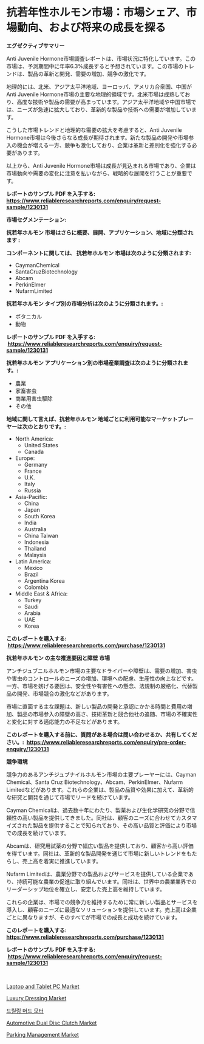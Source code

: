 <p><h1>抗若年性ホルモン市場：市場シェア、市場動向、および将来の成長を探る</h1></p><p><strong>エグゼクティブサマリー</strong></p>
<p><p>Anti Juvenile Hormone市場調査レポートは、市場状況に特化しています。この市場は、予測期間中に年率6.3%成長すると予想されています。この市場のトレンドは、製品の革新と開発、需要の増加、競争の激化です。</p><p>地理的には、北米、アジア太平洋地域、ヨーロッパ、アメリカ合衆国、中国がAnti Juvenile Hormone市場の主要な地理的領域です。北米市場は成熟しており、高度な技術や製品の需要が高まっています。アジア太平洋地域や中国市場では、ニーズが急速に拡大しており、革新的な製品や技術への需要が増加しています。</p><p>こうした市場トレンドと地理的な需要の拡大を考慮すると、Anti Juvenile Hormone市場は今後さらなる成長が期待されます。新たな製品の開発や市場参入の機会が増える一方、競争も激化しており、企業は革新と差別化を強化する必要があります。</p><p>以上から、Anti Juvenile Hormone市場は成長が見込まれる市場であり、企業は市場動向や需要の変化に注意を払いながら、戦略的な展開を行うことが重要です。</p></p>
<p><strong>レポートのサンプル PDF を入手する: <a href="https://www.reliableresearchreports.com/enquiry/request-sample/1230131">https://www.reliableresearchreports.com/enquiry/request-sample/1230131</a></strong></p>
<p><strong>市場セグメンテーション:</strong></p>
<p><strong> 抗若年ホルモン 市場はさらに概要、展開、アプリケーション、地域に分類されます :</strong></p>
<p><strong>コンポーネントに関しては、 抗若年ホルモン 市場は次のように分類されます: &nbsp;</strong></p>
<p><ul><li>CaymanChemical</li><li>SantaCruzBiotechnology</li><li>Abcam</li><li>PerkinElmer</li><li>NufarmLimited</li></ul></p>
<p><strong> 抗若年ホルモン タイプ別の市場分析は次のように分類されます。:</strong></p>
<p><ul><li>ボタニカル</li><li>動物</li></ul></p>
<p><strong>レポートのサンプル PDF を入手する: &nbsp;<a href="https://www.reliableresearchreports.com/enquiry/request-sample/1230131">https://www.reliableresearchreports.com/enquiry/request-sample/1230131</a></strong></p>
<p><strong> 抗若年ホルモン アプリケーション別の市場産業調査は次のように分類されます。:</strong></p>
<p><ul><li>農業</li><li>家畜害虫</li><li>商業用害虫駆除</li><li>その他</li></ul></p>
<p><strong>地域に関して言えば、抗若年ホルモン 地域ごとに利用可能なマーケットプレーヤーは次のとおりです。:</strong></p>
<p><ul>
    <li>
        North America:
        <ul>
            <li>United States</li>
            <li>Canada</li>
        </ul>
    </li>
    <li>
        Europe:
        <ul>
            <li>Germany</li>
            <li>France</li>
            <li>U.K.</li>
            <li>Italy</li>
            <li>Russia</li>
        </ul>
    </li>
    <li>
        Asia-Pacific:
        <ul>
            <li>China</li>
            <li>Japan</li>
            <li>South Korea</li>
            <li>India</li>
            <li>Australia</li>
            <li>China Taiwan</li>
            <li>Indonesia</li>
            <li>Thailand</li>
            <li>Malaysia</li>
        </ul>
    </li>
    <li>
        Latin America:
        <ul>
            <li>Mexico</li>
            <li>Brazil</li>
            <li>Argentina Korea</li>
            <li>Colombia</li>
        </ul>
    </li>
    <li>
        Middle East & Africa:
        <ul>
            <li>Turkey</li>
            <li>Saudi</li>
            <li>Arabia</li>
            <li>UAE</li>
            <li>Korea</li>
        </ul>
    </li>
    </ul></p>
<p><strong>このレポートを購入する: &nbsp;<a href="https://www.reliableresearchreports.com/purchase/1230131">https://www.reliableresearchreports.com/purchase/1230131</a></strong></p>
<p><strong>抗若年ホルモン の主な推進要因と障壁 市場</strong></p>
<p><p>アンチジュブニルホルモン市場の主要なドライバーや障壁は、需要の増加、害虫や害虫のコントロールのニーズの増加、環境への配慮、生産性の向上などです。一方、市場を妨げる要因は、安全性や有害性への懸念、法規制の厳格化、代替製品の開発、市場競合の激化などがあります。</p><p>市場に直面する主な課題は、新しい製品の開発と承認にかかる時間と費用の増加、製品の市場参入の障壁の高さ、技術革新と競合他社の追随、市場の不確実性と変化に対する適応能力の不足などがあります。</p></p>
<p><strong>このレポートを購入する前に、質問がある場合は問い合わせるか、共有してください。:&nbsp; <a href="https://www.reliableresearchreports.com/enquiry/pre-order-enquiry/1230131">https://www.reliableresearchreports.com/enquiry/pre-order-enquiry/1230131</a></strong></p>
<p><strong>競争環境</strong></p>
<p><p>競争力のあるアンチジュブナイルホルモン市場の主要プレーヤーには、Cayman Chemical、Santa Cruz Biotechnology、Abcam、PerkinElmer、Nufarm Limitedなどがあります。これらの企業は、製品の品質や効果に加えて、革新的な研究と開発を通じて市場でリードを続けています。</p><p>Cayman Chemicalは、過去数十年にわたり、製薬および生化学研究の分野で信頼性の高い製品を提供してきました。同社は、顧客のニーズに合わせてカスタマイズされた製品を提供することで知られており、その高い品質と評価により市場での成長を続けています。</p><p>Abcamは、研究用試薬の分野で幅広い製品を提供しており、顧客から高い評価を得ています。同社は、革新的な製品開発を通じて市場に新しいトレンドをもたらし、売上高を着実に推進しています。</p><p>Nufarm Limitedは、農業分野での製品およびサービスを提供している企業であり、持続可能な農業の促進に取り組んでいます。同社は、世界中の農業業界でのリーダーシップ地位を確立し、安定した売上高を維持しています。</p><p>これらの企業は、市場での競争力を維持するために常に新しい製品とサービスを導入し、顧客のニーズに最適なソリューションを提供しています。売上高は企業ごとに異なりますが、そのすべてが市場での成長と成功を続けています。</p></p>
<p><strong>このレポートを購入する: &nbsp; <a href="https://www.reliableresearchreports.com/purchase/1230131">https://www.reliableresearchreports.com/purchase/1230131</a></strong></p>
<p><strong>レポートのサンプル PDF を入手する: &nbsp;<a href="https://www.reliableresearchreports.com/enquiry/request-sample/1230131">https://www.reliableresearchreports.com/enquiry/request-sample/1230131</a></strong><strong></strong></p>
<p>&nbsp;</p>
<p><p><a href="https://github.com/JameTravis/Market-Research-Report-List-4/blob/main/laptop-and-tablet-pc-market.md">Laptop and Tablet PC Market</a></p><p><a href="https://github.com/vimar16th/Market-Research-Report-List-3/blob/main/luxury-dressing-market.md">Luxury Dressing Market</a></p><p><a href="https://github.com/vsnao330707/Market-Research-Report-List-1/blob/main/91797693308.md">드릴링 머드 모터</a></p><p><a href="https://issuu.com/reportprime-2/docs/automotive-dual-disc-clutch-market-size-2030.pptx">Automotive Dual Disc Clutch Market</a></p><p><a href="https://shimmer-gardenia-37a.notion.site/Parking-Management-Market-Size-Growth-and-Forecast-from-2024-2031-376d128529664ff9906e43d91377e5da">Parking Management Market</a></p></p>